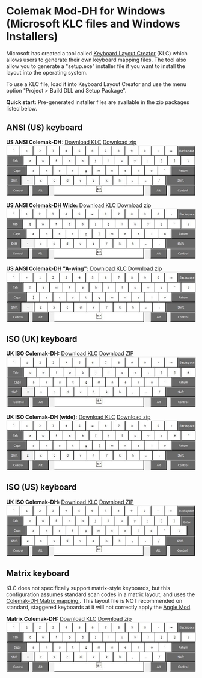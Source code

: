 # Colemak Mod-DH for Windows (Microsoft KLC files and Windows Installers)

Microsoft has created a tool called [Keyboard Layout Creator](https://www.microsoft.com/en-us/download/details.aspx?id=102134 "Keyboard Layout Creator") (KLC) which allows users to generate their own keyboard mapping files. The tool also allow you to generate a "setup.exe" installer file if you want to install the layout into the operating system.

To use a KLC file, load it into Keyboard Layout Creator and use the menu option "Project > Build DLL and Setup Package".

**Quick start:** Pre-generated installer files are available in the zip packages listed below.

## ANSI (US) keyboard

**US ANSI Colemak-DH:**
[Download KLC](colemak_dh_ansi_us.klc?raw=true)
[Download zip](colemak_dh_ansi_us.zip?raw=true)
![US Colemak-DH](colemak_dh_ansi_us.jpg)

**US ANSI Colemak-DH Wide:**
[Download KLC](colemak_dh_ansi_us_wide.klc?raw=true)
[Download zip](colemak_dh_ansi_us_wide.zip?raw=true)
![US Colemak-DH (wide)](colemak_dh_ansi_us_wide.jpg)

**US ANSI Colemak-DH "A-wing":**
[Download KLC](colemak_dh_ansi_us_awing.klc?raw=true)
[Download zip](colemak_dh_ansi_us_awing.zip?raw=true)
![US Colemak-DH (althome)](colemak_dh_ansi_us_awing.jpg)

## ISO (UK) keyboard

**UK ISO Colemak-DH:**
[Download KLC](colemak_dh_iso_uk.klc?raw=true)
[Download ZIP](colemak_dh_iso_uk.zip?raw=true)
![UK Colemak-DH](colemak_dh_iso_uk.jpg)

**UK ISO Colemak-DH (wide):**
[Download KLC](colemak_dh_iso_uk_wide.klc?raw=true)
[Download zip](colemak_dh_iso_uk_wide.zip?raw=true)
![UK Colemak-DH (wide)](colemak_dh_iso_uk_wide.jpg)

## ISO (US) keyboard

**UK ISO Colemak-DH:**
[Download KLC](colemak_dh_iso_us.klc?raw=true)
[Download ZIP](colemak_dh_iso_us.zip?raw=true)
![US Colemak-DH](colemak_dh_iso_us.jpg)

## Matrix keyboard

KLC does not specifically support matrix-style keyboards, but this configuration assumes standard scan codes in a matrix layout, and uses the [Colemak-DH Matrix mapping.](http://colemakmods.github.io/mod-dh/keyboards.html#matrix-keyboards). This layout file is NOT recommended on standard, staggered keyboards at it will not correctly apply the [Angle Mod](https://colemakmods.github.io/ergonomic-mods/angle.html).

**Matrix Colemak-DH:**
[Download KLC](colemak_dh_matrix_us.klc?raw=true)
[Download zip](colemak_dh_matrix_us.zip?raw=true)
![US Colemak-DH (matrix)](colemak_dh_matrix_us.jpg)
